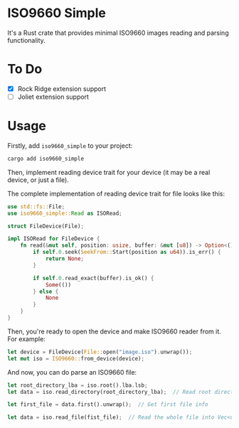 # ISO9660 Simple

It's a Rust crate that provides minimal ISO9660 images reading and parsing functionality.

# To Do

- [x] Rock Ridge extension support
- [ ] Joliet extension support

# Usage

Firstly, add `iso9660_simple` to your project:

```bash
cargo add iso9660_simple
```

Then, implement reading device trait for your device (it may be a real device, or just a file).

The complete implementation of reading device trait for file looks like this:

```rust
use std::fs::File;
use iso9660_simple::Read as ISORead;

struct FileDevice(File);

impl ISORead for FileDevice {
    fn read(&mut self, position: usize, buffer: &mut [u8]) -> Option<()> {
        if self.0.seek(SeekFrom::Start(position as u64)).is_err() {
            return None;
        }

        if self.0.read_exact(buffer).is_ok() {
            Some(())
        } else {
            None
        }
    }
}
```

Then, you're ready to open the device and make ISO9660 reader from it.
For example:

```rust
let device = FileDevice(File::open("image.iso").unwrap());
let mut iso = ISO9660::from_device(device);
```

And now, you can do parse an ISO9660 file:

```rust
let root_directory_lba = iso.root().lba.lsb;
let data = iso.read_directory(root_directory_lba);  // Read root directory

let first_file = data.first().unwrap();  // Get first file info

let data = iso.read_file(fist_file);  // Read the whole file into Vec<u8>.
```